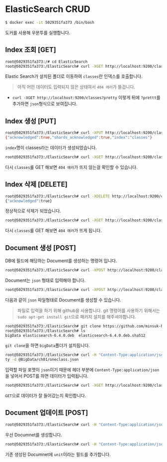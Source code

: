 # ElasticSearch CRUD


```bash
$ docker exec -it 5029351fa373 /bin/bash
```
도커를 사용해 우분투를 실행합니다.

## Index 조회 [GET]

```bash
root@5029351fa373:/# cd ElasticSearch
root@5029351fa373:/ElasticSearch# curl -XGET http://localhost:9200/classes
```
Elastic Search가 설치된 폴더로 이동하여 `classes`란 인덱스를 호출합니다.
> 아직 어떤 데이터도 입력되지 않은 상태여서 `404 에러`가 뜰겁니다.

* `curl -XGET http://localhost:9200/classes?pretty` 이렇게 뒤에 `?prettt`를 추가하면 `json`형식으로 보여집니다.

## Index 생성 [PUT]

```bash
root@5029351fa373:/ElasticSearch# curl -XPUT http://localhost:9200/classes
{"acknowledged":true,"shards_acknowledged":true,"index":"classes"}
```
`index`명이 classes라는 데이터가 생성되었습니다.

```bash
root@5029351fa373:/ElasticSearch# curl -XGET http://localhost:9200/classes
```
다시 `classes`룰 GET 해보면 `404 에러`가 뜨지 않는걸 확인할 수 있습니다.

## Index 삭제 [DELETE]

```bash
root@5029351fa373:/ElasticSearch# curl -XDELETE http://localhost:9200/classes
{"acknowledged":true}
```
정상적으로 삭제가 되었습니다.

```bash
root@5029351fa373:/ElasticSearch# curl -XGET http://localhost:9200/classes
```
다시 `classes`룰 GET 해보면 `404 에러`가 뜨게 됩니다.

## Document 생성 [POST]

DB에 필드에 해당하는 Document를 생성하는 명령어 입니다.

```bash
root@5029351fa373:/ElasticSearch# curl -XPOST http://localhost:9200/classes/class/1 -d '{"title":"Algorithm", "professor":"John"}'
```
Document는 `json` 형태로 입력해야 합니다.

```bash
root@5029351fa373:/ElasticSearch# curl -XPOST http://localhost:9200/classes/class/1 -d @oneclass.json
```
다음과 같이 `json` 파일형태로 Document를 생성할 수 있습니다.
> 파일로 입력을 하기 위해 github을 사용합니다. git 명령어를 사용하기 위해서는 `sudo apt-get install git`으로 패키지 설치를 해주셔야합니다.

```bash
root@5029351fa373:/ElasticSearch# git clone https://github.com/minsuk-heo/BigData
root@5029351fa373:/ElasticSearch# ls
bigData elasticsearch-6.4.0.deb  elasticsearch-6.4.0.deb.sha512
```
`git clone`을 하면 `bigData`폴더가 설치됩니다. 

```bash
root@5029351fa373:/ElasticSearch# curl -H "Content-Type:application/json" -XPOST http://localhost:9200/classes/class/1/?pret
ty -d @BigData/ch01/oneclass.json
```
입력할 파일 포멧이 `json`이기 때문에 헤더 부분에 `Content-Type:application/json`을 넣어서 POST를 하면 데이터가 입력됩니다.

```bash
root@5029351fa373:/ElasticSearch# curl -XGET http://localhost:9200/classes/class/1/?pretty
```
`GET`으로 데이터가 잘 들어갔는지 확인합니다.

## Document 업데이트 [POST]

```bash
root@5029351fa373:/ElasticSearch# curl -H "Content-Type:application/json" -XPOST http://localhost:9200/classes/class/1 -d '{"title":"Algorithm", "professor":"John"}'
```
우선 Documnet를 생성합니다.

```bash
root@5029351fa373:/ElasticSearch# curl -H "Content-Type:application/json" -XPOST http://localhost:9200/classes/class/1/_update -d '{"doc":{"unit":1}}'
```
기존 생성된 Documnet에 `unit`이라는 필드를 추가합니다.
